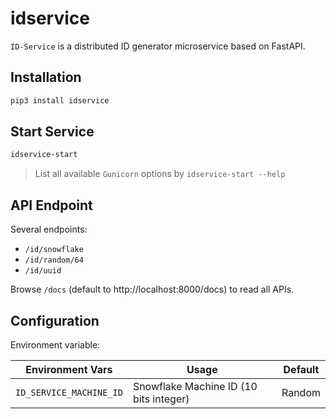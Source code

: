 # idservice

`ID-Service` is a distributed ID generator microservice based on FastAPI.

## Installation

```sh
pip3 install idservice
```

## Start Service

```sh
idservice-start
```

> List all available `Gunicorn` options by `idservice-start --help`

## API Endpoint

Several endpoints:

-   `/id/snowflake`
-   `/id/random/64`
-   `/id/uuid`

Browse `/docs` (default to http://localhost:8000/docs) to read all APIs.

## Configuration

Environment variable:

| Environment Vars        | Usage                                  | Default |
| ----------------------- | -------------------------------------- | ------- |
| `ID_SERVICE_MACHINE_ID` | Snowflake Machine ID (10 bits integer) | Random  |
